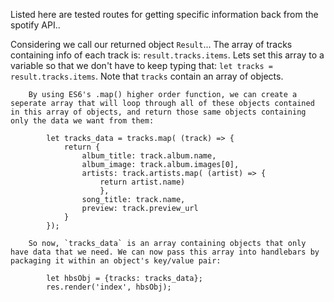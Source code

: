 Listed here are tested routes for getting specific information back from the spotify API..

Considering we call our returned object `Result`...
    The array of tracks containing info of each track is:
        `result.tracks.items`. Lets set this array to a variable so that we don't have to keep typing that:
        `let tracks = result.tracks.items`.
        Note that `tracks` contain an array of objects.

        By using ES6's .map() higher order function, we can create a seperate array that will loop through all of these objects contained in this array of objects, and return those same objects containing only the data we want from them:
        
            let tracks_data = tracks.map( (track) => {
                return {
                    album_title: track.album.name,
                    album_image: track.album.images[0],
                    artists: track.artists.map( (artist) => {
                        return artist.name)
                        },
                    song_title: track.name,
                    preview: track.preview_url
                }
            });

        So now, `tracks_data` is an array containing objects that only have data that we need. We can now pass this array into handlebars by packaging it within an object's key/value pair:

            let hbsObj = {tracks: tracks_data};
            res.render('index', hbsObj);